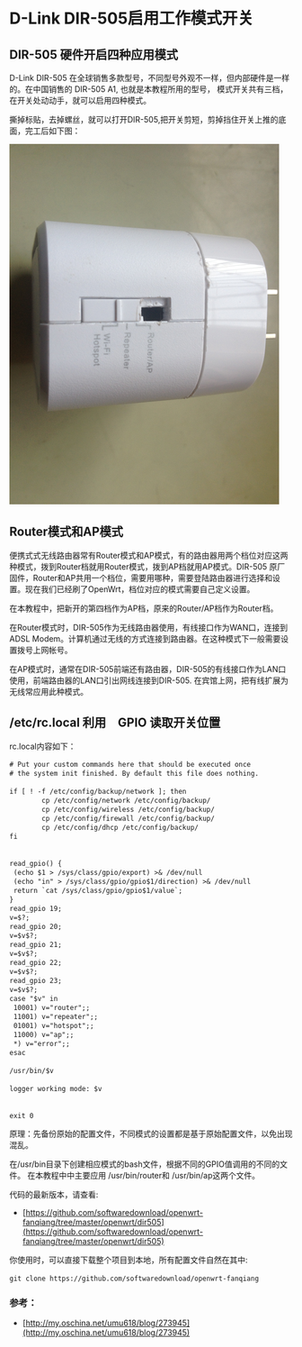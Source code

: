 # D-Link DIR-505启用工作模式开关


## DIR-505 硬件开启四种应用模式

D-Link DIR-505 在全球销售多款型号，不同型号外观不一样，但内部硬件是一样的。在中国销售的 DIR-505 A1, 也就是本教程所用的型号， 模式开关共有三档，在开关处动动手，就可以启用四种模式。

撕掉标贴，去掉螺丝，就可以打开DIR-505,把开关剪短，剪掉挡住开关上推的底面，完工后如下图：

![](images/3.dir505-enable-gpio.png)

## Router模式和AP模式

便携式式无线路由器常有Router模式和AP模式，有的路由器用两个档位对应这两种模式，拨到Router档就用Router模式，拨到AP档就用AP模式。DIR-505 原厂固件，Router和AP共用一个档位，需要用哪种，需要登陆路由器进行选择和设置。现在我们已经刷了OpenWrt，档位对应的模式需要自己定义设置。

在本教程中，把新开的第四档作为AP档，原来的Router/AP档作为Router档。

在Router模式时，DIR-505作为无线路由器使用，有线接口作为WAN口，连接到ADSL Modem。计算机通过无线的方式连接到路由器。在这种模式下一般需要设置拨号上网帐号。

在AP模式时，通常在DIR-505前端还有路由器，DIR-505的有线接口作为LAN口使用，前端路由器的LAN口引出网线连接到DIR-505. 在宾馆上网，把有线扩展为无线常应用此种模式。


## /etc/rc.local 利用　GPIO 读取开关位置

rc.local内容如下：

	# Put your custom commands here that should be executed once
	# the system init finished. By default this file does nothing.
	
	if [ ! -f /etc/config/backup/network ]; then
	        cp /etc/config/network /etc/config/backup/
	        cp /etc/config/wireless /etc/config/backup/
	        cp /etc/config/firewall /etc/config/backup/
	        cp /etc/config/dhcp /etc/config/backup/
	fi
	
	
	read_gpio() {
	 (echo $1 > /sys/class/gpio/export) >& /dev/null
	 (echo "in" > /sys/class/gpio/gpio$1/direction) >& /dev/null
	 return `cat /sys/class/gpio/gpio$1/value`;
	}
	read_gpio 19;
	v=$?;
	read_gpio 20;
	v=$v$?;
	read_gpio 21;
	v=$v$?;
	read_gpio 22;
	v=$v$?;
	read_gpio 23;
	v=$v$?;
	case "$v" in
	 10001) v="router";;
	 11001) v="repeater";;
	 01001) v="hotspot";;
	 11000) v="ap";;
	 *) v="error";;
	esac
	
	/usr/bin/$v
	
	logger working mode: $v
	
	
	exit 0
      

原理：先备份原始的配置文件，不同模式的设置都是基于原始配置文件，以免出现混乱。

在/usr/bin目录下创建相应模式的bash文件，根据不同的GPIO值调用的不同的文件。
在本教程中中主要应用 /usr/bin/router和 /usr/bin/ap这两个文件。

代码的最新版本，请查看:
* [https://github.com/softwaredownload/openwrt-fanqiang/tree/master/openwrt/dir505](https://github.com/softwaredownload/openwrt-fanqiang/tree/master/openwrt/dir505)

你使用时，可以直接下载整个项目到本地，所有配置文件自然在其中:

	git clone https://github.com/softwaredownload/openwrt-fanqiang　
	


### 参考：
* [http://my.oschina.net/umu618/blog/273945](http://my.oschina.net/umu618/blog/273945)
